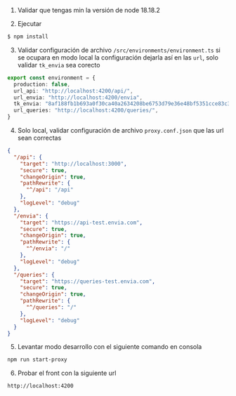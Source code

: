 1. Validar que tengas min la versión de node 18.18.2

2. Ejecutar

```bash
$ npm install
```

3. Validar configuración de archivo ```/src/environments/environment.ts``` si se ocupara en modo local la configuración dejarla así en las ```url```, solo validar ```tk_envia``` sea corecto


```ts
export const environment = {
  production: false,
  url_api: "http://localhost:4200/api/",
  url_envia: "http://localhost:4200/envia",
  tk_envia: "8af188fb1b693a0f30ca40a2634208be6753d79e36e48bf5351cce83c324e9c0",
  url_queries: "http://localhost:4200/queries/",
}
```

4. Solo local, validar configuración de archivo ```proxy.conf.json``` que las url sean correctas

```json
{
  "/api": {
    "target": "http://localhost:3000",
    "secure": true,
    "changeOrigin": true,
    "pathRewrite": {
      "^/api": "/api"
    },
    "logLevel": "debug"
  },
  "/envia": {
    "target": "https://api-test.envia.com",
    "secure": true,
    "changeOrigin": true,
    "pathRewrite": {
      "^/envia": "/"
    },
    "logLevel": "debug"
  },
  "/queries": {
    "target": "https://queries-test.envia.com",
    "secure": true,
    "changeOrigin": true,
    "pathRewrite": {
      "^/queries": "/"
    },
    "logLevel": "debug"
  }
}

```

5. Levantar modo desarrollo con el siguiente comando en consola

```bash
npm run start-proxy
```

6. Probar el front con la siguiente url

```
http://localhost:4200
```

<br>
